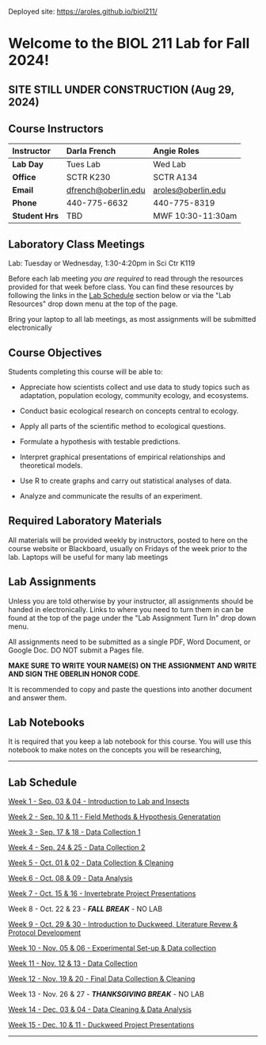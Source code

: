 Deployed site: https://aroles.github.io/biol211/


# Welcome to the BIOL 211 Lab for Fall 2024!

## **SITE STILL UNDER CONSTRUCTION (Aug 29, 2024)**

## Course Instructors


| Instructor | Darla French | Angie Roles |
| :------- | :------- | :------- |
| **Lab Day** | Tues Lab | Wed Lab |
| **Office** | SCTR K230 | SCTR A134 |
| **Email** | <dfrench@oberlin.edu> | <aroles@oberlin.edu> |
| **Phone** | 440-775-6632 | 440-775-8319 |
| **Student Hrs** | TBD | MWF 10:30-11:30am |

## Laboratory Class Meetings

Lab: Tuesday or Wednesday, 1:30-4:20pm in Sci Ctr K119

Before each lab meeting *you are required* to read through the resources provided for that week before class. You can find these resources by following the links in the [Lab Schedule](#lab-schedule) section below or via the "Lab Resources" drop down menu at the top of the page.

Bring your laptop to all lab meetings, as most assignments will be submitted electronically

## Course Objectives

Students completing this course will be able to:

* Appreciate how scientists collect and use data to study topics such as adaptation, population ecology, community ecology, and ecosystems.

* Conduct basic ecological research on concepts central to ecology.

* Apply all parts of the scientific method to ecological questions.

* Formulate a hypothesis with testable predictions.

* Interpret graphical presentations of empirical relationships and theoretical models.

* Use R to create graphs and carry out statistical analyses of data.

* Analyze and communicate the results of an experiment.

## Required Laboratory Materials

All materials will be provided weekly by instructors, posted to here on the course website or Blackboard, usually on Fridays of the week prior to the lab. Laptops will be useful for many lab meetings

## Lab Assignments

Unless you are told otherwise by your instructor, all assignments should be handed in electronically. Links to where you need to turn them in can be found at the top of the page under the "Lab Assignment Turn In" drop down menu.

All assignments need to be submitted as a single PDF, Word Document, or Google Doc. DO NOT submit a Pages file. 

**MAKE SURE TO WRITE YOUR NAME(S) ON THE ASSIGNMENT AND WRITE AND SIGN THE OBERLIN HONOR CODE**.

It is recommended to copy and paste the questions into another document and answer them.

## Lab Notebooks

It is required that you keep a lab notebook for this course. You will use this notebook to make notes on the concepts you will be researching, 

***

## Lab Schedule

[Week 1 - Sep. 03 & 04 - Introduction to Lab and Insects](articles/01_biol_211_lab_intro.html)

[Week 2 - Sep. 10 & 11 - Field Methods & Hypothesis Generatation](articles/02_biol_211_invert_eco.html)

[Week 3 - Sep. 17 & 18 - Data Collection 1](404.html)

[Week 4 - Sep. 24 & 25 - Data Collection 2](404.html)

[Week 5 - Oct. 01 & 02 - Data Collection & Cleaning](404.html)

[Week 6 - Oct. 08 & 09 - Data Analysis](404.html)

[Week 7 - Oct. 15 & 16 - Invertebrate Project Presentations](404.html) 

Week 8 - Oct. 22 & 23 - **_FALL BREAK_** - NO LAB

[Week 9 - Oct. 29 & 30 - Introduction to Duckweed, Literature Revew & Protocol Development](404.html)

[Week 10 - Nov. 05 & 06 - Experimental Set-up & Data collection](404.html)

[Week 11 - Nov. 12 & 13 - Data Collection](404.html)

[Week 12 - Nov. 19 & 20 - Final Data Collection & Cleaning](404.html)

Week 13 - Nov. 26 & 27 - **_THANKSGIVING BREAK_** - NO LAB

[Week 14 - Dec. 03 & 04 - Data Cleaning & Data Analysis](404.html)

[Week 15 - Dec. 10 & 11 - Duckweed Project Presentations](404.html)

***

